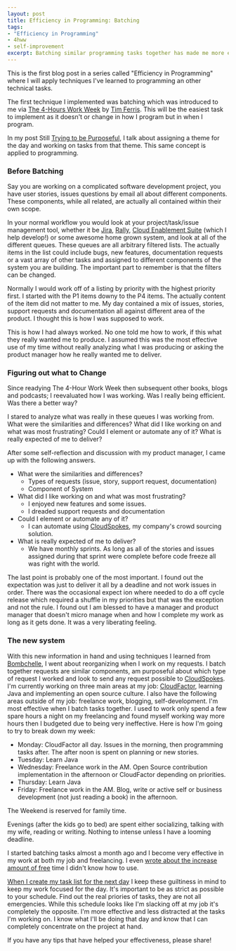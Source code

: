 ```yaml
---
layout: post
title: Efficiency in Programming: Batching
tags:
- "Efficiency in Programming"
- 4hww
- self-improvement
excerpt: Batching similar programming tasks together has made me more efficient with my time.
---
```


This is the first blog post in a series called "Efficiency in Programming" where I will apply techniques I've learned to programming an other technical tasks.

The first technique I implemented was batching which was introduced to me via [The 4-Hours Work Week](http://fourhourworkweek.com/) by [Tim Ferris](http://www.fourhourworkweek.com/blog/about/).  This will be the easiest task to implement as it doesn't or change in how I program but in when I program.

In my post Still [Trying to be Purposeful](http://indytechcook.com/still-trying-to-be-purposeful/), I talk about assigning a theme for the day and working on tasks from that theme.  This same concept  is applied to programming.

### Before Batching

Say you are working on a complicated software development project, you have user stories, issues questions by email all about different components.  These components, while all related, are actually all contained within their own scope.

In your normal workflow you would look at your project/task/issue management tool, whether it be [Jira](https://www.atlassian.com/software/jira), [Rally](http://www.rallydev.com/), [Cloud Enablement Suite](http://appirio.com/technology/cloud-enablement-suite/) (which I help develop!) or some awesome home grown system, and look at all of the different queues.  These queues are all arbitrary filtered lists.  The actually items in the list could include bugs, new features, documentation requests or a vast array of other tasks and assigned to different components of the system you are building.  The important part to remember is that the filters can be changed.

Normally I would work off of a listing by priority with the highest priority first.  I started with the P1 items downy to the P4 items.  The actually content of the item did not matter to me.  My day contained a mix of issues, stories, support requests and documentation all against different area of the product.  I thought this is how I was supposed to work.  

This is how I had always worked.  No one told me how to work, if this what they really wanted me to produce.  I assumed this was the most effective use of my time without really analyzing what I was producing or asking the product manager how he really wanted me to deliver.

### Figuring out what to Change

Since readying The 4-Hour Work Week then subsequent other books, blogs and podcasts; I reevaluated how I was working.  Was I really being efficient.  Was there a better way?

I stared to analyze what was really in these queues I was working from.  What were the similarities and differences?  What did I like working on and what was most frustrating?  Could I element or automate any of it?  What is really expected of me to deliver?

After some self-reflection and discussion with my product manager, I came up with the following answers.

* What were the similarities and differences?
    * Types of requests (issue, story, support request, documentation)
    * Component of System
* What did I like working on and what was most frustrating?
    * I enjoyed new features and some issues.
    * I dreaded support requests and documentation
* Could I element or automate any of it?
    * I can automate using [CloudSpokes](http://www.cloudspokes.com/), my company's crowd sourcing solution.
* What is really expected of me to deliver?
    * We have monthly sprints.  As long as all of the stories and issues assigned during that sprint were complete before code freeze all was right with the world.
    
The last point is probably one of the most important.  I found out the expectation was just to deliver it all by a deadline and not work issues in order.  There was the occasional expect ion where needed to do a off cycle release which required a shuffle in my priorities but that was the exception and not the rule.  I found out I am blessed to have a manager and product manager that doesn't micro manage when and how I complete my work as long as it gets done.  It was a very liberating feeling.

### The new system

With this new information in hand and using techniques I learned from [Bombchelle](http://www.bombchelle.com/2012/how-to-manage-your-time-energy-when-its-split/), I went about reorganizing when I work on my requests.  I batch together requests are similar components, am purposeful about which type of request I worked and look to send any request possible to [CloudSpokes](http://www.cloudspokes.com/).  I'm currently working on three main areas at my job:  [CloudFactor](http://www.cloudfactorapp.com/), learning Java and implementing an open source culture.  I also have the following areas outside of my job: freelance work, blogging, self-development.  I'm most effective when I batch tasks together.  I used to work only spend a few spare hours a night on my freelancing and found myself working way more hours then I budgeted due to being very ineffective.  Here is how I'm going to try to break down my week:

* Monday:  CloudFactor all day. Issues in the morning, then programming tasks after.  The after noon is spent on planning or new stories.
* Tuesday:  Learn Java
* Wednesday: Freelance work in the AM.  Open Source contribution implementation in the afternoon or CloudFactor depending on priorities. 
* Thursday: Learn Java
* Friday:  Freelance work in the AM.  Blog, write or active self or business development (not just reading a book) in the afternoon.

The Weekend is reserved for family time.  

Evenings (after the kids go to bed) are spent either socializing, talking with my wife, reading or writing.  Nothing to intense unless I have a looming deadline.

I started batching tasks almost a month ago and I become very effective in my work at both my job and freelancing.  I even [wrote about the increase amount of free](http://indytechcook.com/d-definition/) time I didn't know how to use.

[When I create my task list for the next day](http://indytechcook.com/still-trying-to-be-purposeful/) I keep these guiltiness in mind to keep my work focused for the day.  It's important to be as strict as possible to your schedule.  Find out the real priories of tasks, they are not all emergencies.  While this schedule looks like I'm slacking off at my job it's completely the opposite.  I'm more effective and less distracted at the tasks I'm working on.  I know what I'll be doing that day and know that I can completely concentrate on the project at hand.

If you have any tips that have helped your effectiveness, please share!


    




